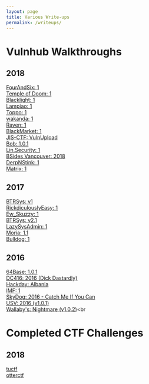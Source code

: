 ```yaml
---
layout: page
title: Various Write-ups
permalink: /writeups/
---
```

# Vulnhub Walkthroughs

## 2018
[FourAndSix: 1](https://bzyo.github.io/vulnhub/2018/FourAndSix_1)<br>
[Temple of Doom: 1](https://bzyo.github.io/vulnhub/2018/TempleofDoom_1)<br>
[Blacklight: 1](https://bzyo.github.io/vulnhub/2018/Blacklight_1/)<br>
[Lampiao: 1](https://bzyo.github.io/vulnhub/2018/Lampiao_1/)<br>
[Toppo: 1](https://bzyo.github.io/vulnhub/2018/Toppo_1/)<br>
[wakanda: 1](https://bzyo.github.io/vulnhub/2018/wakanda_1/)<br>
[Raven: 1](https://bzyo.github.io/vulnhub/2018/Raven_1/)<br>
[BlackMarket: 1](https://bzyo.github.io/vulnhub/2018/BlackMarket_1/)<br>
[JIS-CTF: VulnUpload](https://bzyo.github.io/vulnhub/2018/JIS-CTF_VulnUpload)<br>
[Bob: 1.0.1](https://bzyo.github.io/vulnhub/2018/Bob_1.0.1/)<br>
[Lin.Security: 1](https://bzyo.github.io/vulnhub/2018/Lin.Security_1)<br>
[BSides Vancouver: 2018](https://bzyo.github.io/vulnhub/2018/BSides-Vancouver_2018)<br>
[DerpNStink: 1](https://bzyo.github.io/vulnhub/2018/DerpNStink_1)<br>
[Matrix: 1](https://bzyo.github.io/vulnhub/2018/Matrix_1)

## 2017
[BTRSys: v1](https://bzyo.github.io/vulnhub/2017/BTRSys_v1)<br>
[RickdiculouslyEasy: 1](https://bzyo.github.io/vulnhub/2017/RickdiculouslyEasy_1)<br>
[Ew_Skuzzy: 1](https://bzyo.github.io/vulnhub/2017/Ew_Skuzzy_1)<br>
[BTRSys: v2.1](https://bzyo.github.io/vulnhub/2017/BTRSys_v2.1)<br>
[LazySysAdmin: 1](https://bzyo.github.io/vulnhub/2017/LazySysAdmin_1)<br>
[Moria: 1.1](https://bzyo.github.io/vulnhub/2017/Moria_1.1)<br>
[Bulldog: 1](https://bzyo.github.io/vulnhub/2017/Bulldog_1)

## 2016
[64Base: 1.0.1](https://bzyo.github.io/vulnhub/2016/64Base_1.0.1)<br>
[DC416: 2016 (Dick Dastardly)](https://bzyo.github.io/vulnhub/2016/DC416_2016-DickDastardly)<br>
[Hackday: Albania](https://bzyo.github.io/vulnhub/2016/Hackday_Albania)<br>
[IMF: 1](https://bzyo.github.io/vulnhub/2016/IMF_1)<br>
[SkyDog: 2016 - Catch Me If You Can](https://bzyo.github.io/vulnhub/2016/SkyDog_2016-CatchMeIfYouCan)<br>
[USV: 2016 (v1.0.1)](https://bzyo.github.io/vulnhub/2016/USV_2016-v1.0.1)<br>
[Wallaby's: Nightmare (v1.0.2)](https://bzyo.github.io/vulnhub/2016/Wallabys_Nightmare-v1.0.2)<br

# Completed CTF Challenges

## 2018
[tuctf](https://bzyo.github.io/ctfs/2018/tuctf)<br>
[otterctf](https://bzyo.github.io/ctfs/2018/otterctf)